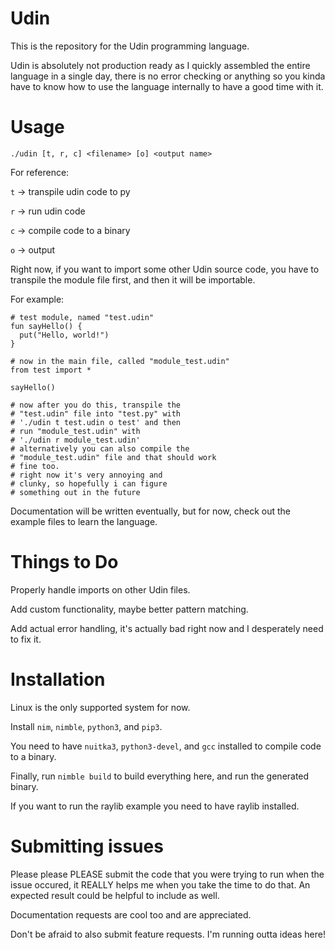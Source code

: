 # Udin
This is the repository for the Udin programming language.

Udin is absolutely not production ready as I quickly assembled the entire language in a single day, there is no error checking or anything so you kinda have to know how to use the language internally to have a good time with it.

# Usage
`./udin [t, r, c] <filename> [o] <output name>`

For reference:

`t` -> transpile udin code to py

`r` -> run udin code

`c` -> compile code to a binary

`o` -> output

Right now, if you want to import some other Udin source code, you have to transpile the module file first, and then it will be importable.

For example:

```
# test module, named "test.udin"
fun sayHello() {
  put("Hello, world!")
}

# now in the main file, called "module_test.udin"
from test import *

sayHello()

# now after you do this, transpile the
# "test.udin" file into "test.py" with
# './udin t test.udin o test' and then
# run "module_test.udin" with
# './udin r module_test.udin'
# alternatively you can also compile the
# "module_test.udin" file and that should work
# fine too.
# right now it's very annoying and
# clunky, so hopefully i can figure
# something out in the future
```

Documentation will be written eventually, but for now, check out the example files to learn the language.

# Things to Do
Properly handle imports on other Udin files.

Add custom functionality, maybe better pattern matching.

Add actual error handling, it's actually bad right now and I desperately need to fix it.

# Installation
Linux is the only supported system for now.

Install `nim`, `nimble`, `python3`, and `pip3`.

You need to have `nuitka3`, `python3-devel`, and `gcc` installed to compile code to a binary.

Finally, run `nimble build` to build everything here, and run the generated binary.

If you want to run the raylib example you need to have raylib installed.

# Submitting issues
Please please PLEASE submit the code that you were trying to run when the issue occured, it REALLY helps me when you take the time to do that. An expected result could be helpful to include as well.

Documentation requests are cool too and are appreciated.

Don't be afraid to also submit feature requests. I'm running outta ideas here!
